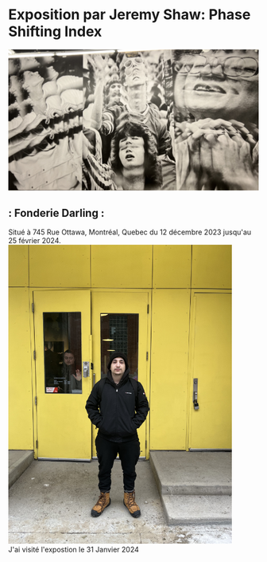# Exposition par Jeremy Shaw: Phase Shifting Index
<img width="800" src="media/phase_shifting_mur.JPG">

<br>

## : Fonderie Darling :

Situé à 745 Rue Ottawa, Montréal, Quebec du 12 décembre 2023 jusqu'au 25 février 2024.
<img width="450" src="media/entree_fonderie_Darling.png">
<br>
J'ai visité l'expostion le 31 Janvier 2024
<br>




